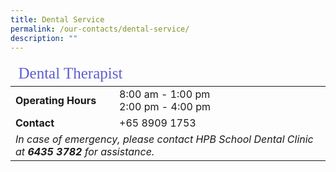 ```yaml
---
title: Dental Service
permalink: /our-contacts/dental-service/
description: ""
---
```

<table style="font-size:16px">
	<thead>
		<tr><td style="font-family:impact; font-size:25px; color:rgb(94,94,207)" colspan="3">Dental Therapist</td></tr>
	</thead>
	<tbody>
		<tr>
			<td width=150 style="font-weight:bold">Operating Hours</td>
			<td>8:00 am - 1:00 pm<br>2:00 pm - 4:00 pm</td>
		</tr>
		<tr>
			<td style="font-weight:bold">Contact</td>
			<td>+65 8909 1753</td>
		</tr>
		<tr>
			<td colspan=2 style="font-style:italic">In case of emergency, please contact HPB School Dental Clinic at <b>6435 3782</b> for assistance.</td>
		</tr>
	</tbody>
</table>